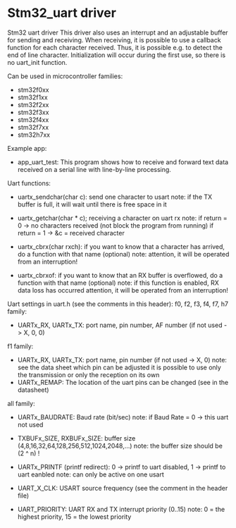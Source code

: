 # Stm32_uart driver

Stm32 uart driver
  This driver also uses an interrupt and an adjustable buffer for sending and receiving.
  When receiving, it is possible to use a callback function for each character received.
  Thus, it is possible e.g. to detect the end of line character.
  Initialization will occur during the first use, so there is no uart_init function.

Can be used in microcontroller families:
- stm32f0xx
- stm32f1xx
- stm32f2xx
- stm32f3xx
- stm32f4xx
- stm32f7xx
- stm32h7xx
  
Example app:
- app_uart_test: 
    This program shows how to receive and forward text data received on a serial line
    with line-by-line processing. 

Uart functions:
- uartx_sendchar(char c): send one character to usart
  note: if the TX buffer is full, it will wait until there is free space in it

- uartx_getchar(char * c); receiving a character on uart rx
  note: if return = 0 -> no characters received (not block the program from running)
        if return = 1 -> &c = received character

- uartx_cbrx(char rxch): if you want to know that a character has arrived, do a function with that name (optional)
  note: attention, it will be operated from an interruption!

- uartx_cbrxof: if you want to know that an RX buffer is overflowed, do a function with that name (optional)
  note: if this function is enabled, RX data loss has occurred
        attention, it will be operated from an interruption!

Uart settings in uart.h (see the comments in this header):
f0, f2, f3, f4, f7, h7 family:  
- UARTx_RX, UARTx_TX: port name, pin number, AF number (if not used -> X, 0, 0)

f1 family:
- UARTx_RX, UARTx_TX: port name, pin number (if not used -> X, 0)
  note: see the data sheet which pin can be adjusted
  it is possible to use only the transmission or only the reception on its own
- UARTx_REMAP: The location of the uart pins can be changed (see in the datasheet)

all family:
- UARTx_BAUDRATE: Baud rate (bit/sec)
  note: if Baud Rate = 0 -> this uart not used

- TXBUFx_SIZE, RXBUFx_SIZE: buffer size (4,8,16,32,64,128,256,512,1024,2048,...)
  note: the buffer size should be (2 ^ n) !

- UARTx_PRINTF (printf redirect): 0 -> printf to uart disabled, 1 -> printf to uart eanbled
  note: can only be active on one usart

- UART_X_CLK: USART source frequency (see the comment in the header file)

- UART_PRIORITY: UART RX and TX interrupt priority (0..15)
  note: 0 = the highest priority, 15 = the lowest priority
